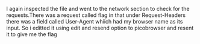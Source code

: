 I again inspected the file and went to the network section to check for the requests.There was a request called flag in that under Request-Headers there was a field called
User-Agent whiich had my browser name as its input. So i editted it using edit and resend option to picobrowser and resent it to give me the flag
